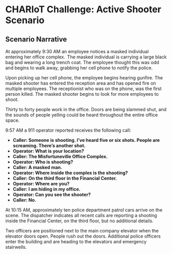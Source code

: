 # CHARIoT Challenge: Active Shooter Scenario

## Scenario Narrative

At approximately 9:30 AM an employee notices a masked individual entering her office complex.  The masked individual is carrying a large black bag and wearing a long trench coat. The employee thought this was odd and begins to walk away, grabbing her cell phone to notify the police.

Upon picking up her cell phone, the employee begins hearing gunfire. The masked shooter has entered the reception area and has opened fire on multiple employees.
The receptionist who was on the phone, was the first person killed. The masked shooter begins to look for more employees to shoot.

Thirty to forty people work in the office. Doors are being slammed shut, and the sounds of people yelling could be heard throughout the entire office space.

9:57 AM a 911 operator reported receives the following call:

* **Caller: Someone is shooting. I’ve heard five or six shots. People are screaming. There’s another shot.**
* **Operator: What is your location?**
* **Caller: The Misfortuneville Office Complex.**
* **Operator: Who is shooting?**
* **Caller: A masked man.**
* **Operator: Where inside the complex is the shooting?**
* **Caller: On the third floor in the Financial Center.**
* **Operator: Where are you?**
* **Caller: I am hiding in my office.**
* **Operator: Can you see the shooter?**
* **Caller: No.**

At 10:15 AM, approximately ten police department patrol cars arrive on the scene. The dispatcher indicates all recent calls are reporting a shooting inside the Financial Center, on the third floor, but no additional details.

Two officers are positioned next to the main company elevator when the elevator doors open. People rush out the doors. Additional police officers enter the building and are heading to the elevators and emergency stairwells.